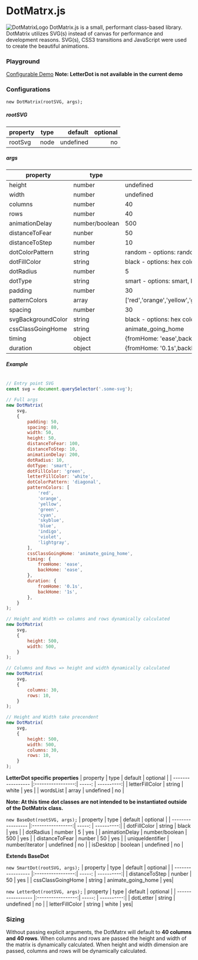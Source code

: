 # DotMatrx.js
![DotMatrixLogo](https://github.com/weareenvoy/dot-matrix/blob/master/images/dot-matrix-logo-big.png)
DotMatrix.js is a small, performant class-based library. DotMatrix utilizes SVG(s) instead of canvas for performance and development reasons. SVG(s), CSS3 transitions and JavaScript were used to create the beautiful animations.

### Playground
[Configurable Demo](https://mmason33.github.io/dot-matrix/)
**Note: LetterDot is not available in the current demo**

### Configurations

`new DotMatrix(rootSVG, args);`

##### rootSVG
| property          | type              | default   | optional   |
| ----------------- |:-----------------:| -----:    | ----------:|
| rootSvg           | node              | undefined | no         |

##### args
| property          | type              | default   | optional   |
| ----------------- | ----------------- | -----     | ---------- |
| height            | number            | undefined | yes        |
| width             | number            | undefined | yes        |
| columns           | number            | 40        | yes        |
| rows              | number            | 40        | yes        |
| animationDelay    | number/boolean    | 500       | yes        |
| distanceToFear    | nunber            | 50        | yes        |
| distanceToStep    | number            | 10        | yes        |
| dotColorPattern   | string            | random - options: random, diagonal, vertical, horizontal, fill    | yes        |
| dotFillColor      | string            | black - options: hex color, color literal     | yes        |
| dotRadius         | number            | 5         | yes        |
| dotType           | string            | smart - options: smart, letter     | yes        |
| padding           | number            | 30        | yes        |
| patternColors | array | ['red','orange','yellow','green','cyan','skyblue','blue','indigo','violet','grey']| yes |
| spacing| number| 30| yes|
| svgBackgroundColor| string| black - options: hex color, color literal | yes|
| cssClassGoingHome| string| animate_going_home| yes|
| timing| object| {fromHome: 'ease',backHome: 'ease'}| yes|
| duration| object| {fromHome: '0.1s',backHome: '1s'}| yes|

##### Example
```javascript

// Entry point SVG
const svg = document.querySelector('.some-svg');

// Full args
new DotMatrix(
    svg,
    {
        padding: 50,
        spacing: 80,
        width: 50,
        height: 50,
        distanceToFear: 100,
        distanceToStep: 10,
        animationDelay: 200,
        dotRadius: 10,
        dotType: 'smart',
        dotFillColor: 'green',
        letterFillColor: 'white',
        dotColorPattern: 'diagonal',
        patternColors: [
            'red',
            'orange',
            'yellow',
            'green',
            'cyan',
            'skyblue',
            'blue',
            'indigo',
            'violet',
            'lightgray',
        ],
        cssClassGoingHome: 'animate_going_home',
        timing: {
            fromHome: 'ease',
            backHome: 'ease',
        },
        duration: {
            fromHome: '0.1s',
            backHome: '1s',
        },
    }
);

// Height and Width => columns and rows dynamically calculated
new DotMatrix(
    svg,
    {
        height: 500,
        width: 500,
    }
);

// Columns and Rows => height and width dynamically calculated
new DotMatrix(
    svg,
    {
        columns: 30,
        rows: 10,
    }
);

// Height and Width take precendent
new DotMatrix(
    svg,
    {
        height: 500,
        width: 500,
        columns: 30,
        rows: 10,
    }
);

```

**LetterDot specific properties**
| property          | type              | default   | optional   |
| ----------------- |:-----------------:| -----:    | ----------:|
| letterFillColor   | string            | white     | yes        |
| wordsList         | array             | undefined | no         |


**Note: At this time dot classes are not intended to be instantiated outside of the DotMatrix class.**

`new BaseDot(rootSVG, args);`
| property          | type              | default   | optional   |
| ----------------- |:-----------------:| -----:    | ----------:|
| dotFillColor      | string            | black     | yes        |
| dotRadius         | number            | 5         | yes        |
| animationDelay    | number/boolean    | 500       | yes        |
| distanceToFear    | nunber            | 50        | yes        |
| uniqueIdentifier  | number/iterator   | undefined | no         |
| isDesktop         | boolean           | undefined | no         |


**Extends BaseDot**

`new SmartDot(rootSVG, args);`
| property          | type              | default   | optional   |
| ----------------- |:-----------------:| -----:    | ----------:|
| distanceToStep    | nunber            | 50        | yes        |
| cssClassGoingHome  | string           | animate_going_home | yes|

`new LetterDot(rootSVG, args);`
| property          | type              | default   | optional   |
| ----------------- |:-----------------:| -----:    | ----------:|
| dotLetter    | string            | undefined        | no        |
| letterFillColor  | string           | white | yes|

### Sizing
Without passing explicit arguments, the DotMatrx will default to **40 columns and 40 rows**. When columns and rows are passed the height and width of the matrix is dynamically calculated. When height and width dimension are passed, columns and rows will be dynamically calculated.